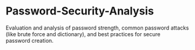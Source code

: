 # Password-Security-Analysis
Evaluation and analysis of password strength, common password attacks (like brute force and dictionary), and best practices for secure password creation.
